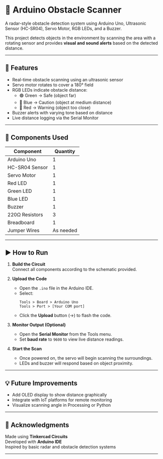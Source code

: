# 🤖 Arduino Obstacle Scanner

A radar-style obstacle detection system using Arduino Uno, Ultrasonic Sensor (HC-SR04), Servo Motor, RGB LEDs, and a Buzzer.

This project detects objects in the environment by scanning the area with a rotating sensor and provides **visual and sound alerts** based on the detected distance.

---

## 📌 Features

- Real-time obstacle scanning using an ultrasonic sensor
- Servo motor rotates to cover a 180° field
- RGB LEDs indicate obstacle distance:
  - 🟢 Green → Safe (object far)
  - 🔵 Blue → Caution (object at medium distance)
  - 🔴 Red → Warning (object too close)
- Buzzer alerts with varying tone based on distance
- Live distance logging via the Serial Monitor

---

## 🧰 Components Used

| Component        | Quantity |
|------------------|----------|
| Arduino Uno      | 1        |
| HC-SR04 Sensor   | 1        |
| Servo Motor      | 1        |
| Red LED          | 1        |
| Green LED        | 1        |
| Blue LED         | 1        |
| Buzzer           | 1        |
| 220Ω Resistors   | 3        |
| Breadboard       | 1        |
| Jumper Wires     | As needed |

---

## ▶️ How to Run

1. **Build the Circuit**  
   Connect all components according to the schematic provided.

2. **Upload the Code**
   - Open the `.ino` file in the Arduino IDE.
   - Select:
     ```
     Tools > Board > Arduino Uno
     Tools > Port > [Your COM port]
     ```
   - Click the **Upload** button (→) to flash the code.

3. **Monitor Output (Optional)**
   - Open the **Serial Monitor** from the Tools menu.
   - Set **baud rate** to `9600` to view live distance readings.

4. **Start the Scan**
   - Once powered on, the servo will begin scanning the surroundings.
   - LEDs and buzzer will respond based on object proximity.

---

## 💡 Future Improvements

- Add OLED display to show distance graphically  
- Integrate with IoT platforms for remote monitoring  
- Visualize scanning angle in Processing or Python

---

## 🙌 Acknowledgments

Made using **Tinkercad Circuits**  
Developed with **Arduino IDE**  
Inspired by basic radar and obstacle detection systems

---
